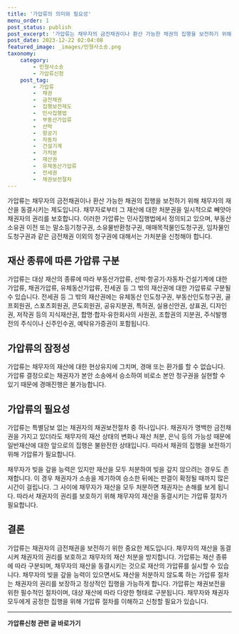 ```yaml
---
title: '가압류의 의미와 필요성'
menu_order: 1
post_status: publish
post_excerpt: '가압류는 채무자의 금전채권이나 환산 가능한 채권의 집행을 보전하기 위해 채무자의 재산을 동결시키는 제도입니다. 채무자로부터 그 재산에 대한 처분권을 일시적으로 빼앗아 채권자의 권리를 보호합니다. 이러한 가압류는 민사집행법에서 정의되고 있으며, 부동산 소유권 이전 또는 말소등기청구권, 소유물반환청구권, 매매목적물인도청구권, 임차물인도청구권과 같은 금전채권 이외의 청구권에 대해서는 가처분을 신청해야 합니다.'
post_date: 2023-12-22 02:04:08
featured_image: _images/민형사소송.png
taxonomy:
    category:
        - 민형사소송
        - 가압류신청
    post_tag:
        - 가압류
        -  채권
        -  금전채권
        -  집행보전제도
        -  민사집행법
        -  부동산가압류
        -  선박
        -  항공기
        -  자동차
        -  건설기계
        -  가처분
        -  재산권
        -  유체동산가압류
        -  전세권
        -  채권보전절차
---
```



가압류는 채무자의 금전채권이나 환산 가능한 채권의 집행을 보전하기 위해 채무자의 재산을 동결시키는 제도입니다. 채무자로부터 그 재산에 대한 처분권을 일시적으로 빼앗아 채권자의 권리를 보호합니다. 이러한 가압류는 민사집행법에서 정의되고 있으며, 부동산 소유권 이전 또는 말소등기청구권, 소유물반환청구권, 매매목적물인도청구권, 임차물인도청구권과 같은 금전채권 이외의 청구권에 대해서는 가처분을 신청해야 합니다.

## 재산 종류에 따른 가압류 구분

가압류는 대상 재산의 종류에 따라 부동산가압류, 선박·항공기·자동차·건설기계에 대한 가압류, 채권가압류, 유체동산가압류, 전세권 등 그 밖의 재산권에 대한 가압류로 구분될 수 있습니다. 전세권 등 그 밖의 재산권에는 유체동산 인도청구권, 부동산인도청구권, 골프회원권, 스포츠회원권, 콘도회원권, 공유지분권, 특허권, 실용신안권, 상표권, 디자인권, 저작권 등의 지식재산권, 합명·합자·유한회사의 사원권, 조합권의 지분권, 주식발행 전의 주식이나 신주인수권, 예탁유가증권이 포함됩니다.

## 가압류의 잠정성

가압류는 채무자의 재산에 대한 현상유지에 그치며, 경매 또는 환가를 할 수 없습니다. 가압류 결정으로는 채권자가 본안 소송에서 승소하여 비로소 본안 청구권을 실현할 수 있기 때문에 경매진행은 불가능합니다.

## 가압류의 필요성

가압류는 특별담보 없는 채권자의 채권보전절차 중 하나입니다. 채권자가 명백한 금전채권을 가지고 있더라도 채무자의 재산 상태의 변화나 재산 처분, 은닉 등의 가능성 때문에 일반재산에 대한 앞으로의 집행은 불완전한 상태입니다. 따라서 채권의 집행을 보전하기 위해 가압류가 필요합니다.

채무자가 빚을 갚을 능력은 있지만 재산을 모두 처분하여 빚을 갚지 않으려는 경우도 존재합니다. 이 경우 채권자가 소송을 제기하여 승소한 뒤에는 판결이 확정될 때까지 많은 시간이 걸립니다. 그 사이에 채무자가 재산을 모두 처분하면 채권자는 손해를 보게 됩니다. 따라서 채권자의 권리를 보호하기 위해 채무자의 재산을 동결시키는 가압류 절차가 필요합니다.

## 결론

가압류는 채권자의 금전채권을 보전하기 위한 중요한 제도입니다. 채무자의 재산을 동결시켜 채권자의 권리를 보호하고 채무자의 재산 처분을 방지합니다. 가압류는 재산 종류에 따라 구분되며, 채무자의 재산을 동결시키는 것으로 재산의 가압류를 실시할 수 있습니다. 채무자의 빚을 갚을 능력이 있으면서도 재산을 처분하지 않도록 하는 가압류 절차는 채권자의 권리를 보장하고 정상적인 집행을 가능하게 합니다. 가압류는 채권보전을 위한 필수적인 절차이며, 대상 재산에 따라 다양한 형태로 구분됩니다. 채무자와 채권자 모두에게 공정한 집행을 위해 가압류 절차를 이해하고 신청할 필요가 있습니다.
<!-- wp:separator -->
<hr class="wp-block-separator has-alpha-channel-opacity"/>
<!-- /wp:separator -->

<!-- wp:group {"backgroundColor":"base","layout":{"type":"constrained"}} -->
<div class="wp-block-group has-base-background-color has-background"><!-- wp:paragraph {"align":"center","fontSize":"medium"} -->
<p class="has-text-align-center has-large-font-size"><strong>가압류신청 관련 글 바로가기</strong></p>
<!-- /wp:paragraph -->


<!-- wp:latest-posts
{"categories":[{"id":14445,"count":19,"description":"","link":"https://uknowlaw.com/category/%ea%b0%80%ec%95%95%eb%a5%98%ec%8b%a0%ec%b2%ad/","name":"가압류신청","slug":"가압류신청","taxonomy":"category","parent":0,"meta":[],"_links":{"self":[{"href":"https://uknowlaw.com/wp-json/wp/v2/categories/14445"}],"collection":[{"href":"https://uknowlaw.com/wp-json/wp/v2/categories"}],"about":[{"href":"https://uknowlaw.com/wp-json/wp/v2/taxonomies/category"}],"wp:post_type":[{"href":"https://uknowlaw.com/wp-json/wp/v2/posts?categories=14445"}],"curies":[{"name":"wp","href":"https://api.w.org/{rel}","templated":true}]}}],"postsToShow":100,"excerptLength":28,"postLayout":"grid","columns":2,"featuredImageAlign":"left","featuredImageSizeSlug":"large","fontSize":"small"} /--></div>
<!-- /wp:group -->
